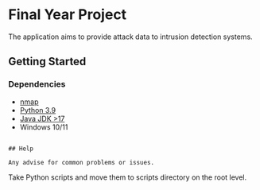 # Final Year Project

The application aims to provide attack data to intrusion detection systems.


## Getting Started

### Dependencies

* [nmap](https://github.com/nmap/nmap)
* [Python 3.9](https://www.python.org/)
* [Java JDK >17](https://www.oracle.com/uk/java/technologies/downloads/)
* Windows 10/11

```

## Help

Any advise for common problems or issues.
```
Take Python scripts and move them to scripts directory on the root level. 
```
